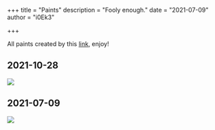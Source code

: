 +++
title = "Paints"
description = "Fooly enough."
date = "2021-07-09"
author = "i0Ek3"

+++


All paints created by this [link](https://david.li/paint/), enjoy!

## 2021-10-28

![](https://cdn.jsdelivr.net/gh/i0Ek3/apichost@main/niter.top/Snipaste_2021-10-28_18-04-15.6cohqytc2dxc.jpg)

## 2021-07-09

![](https://cdn.jsdelivr.net/gh/i0Ek3/apichost@main/niter.top/20210709.3nmzn6jj5fuo.png)
